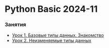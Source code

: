 # Python Basic 2024-11

### Занятия

- [Урок 1. Базовые типы данных. Знакомство](lessons/lesson.01/)
- [Урок 2. Неизменяемые типы данных](lessons/lesson.02/)

